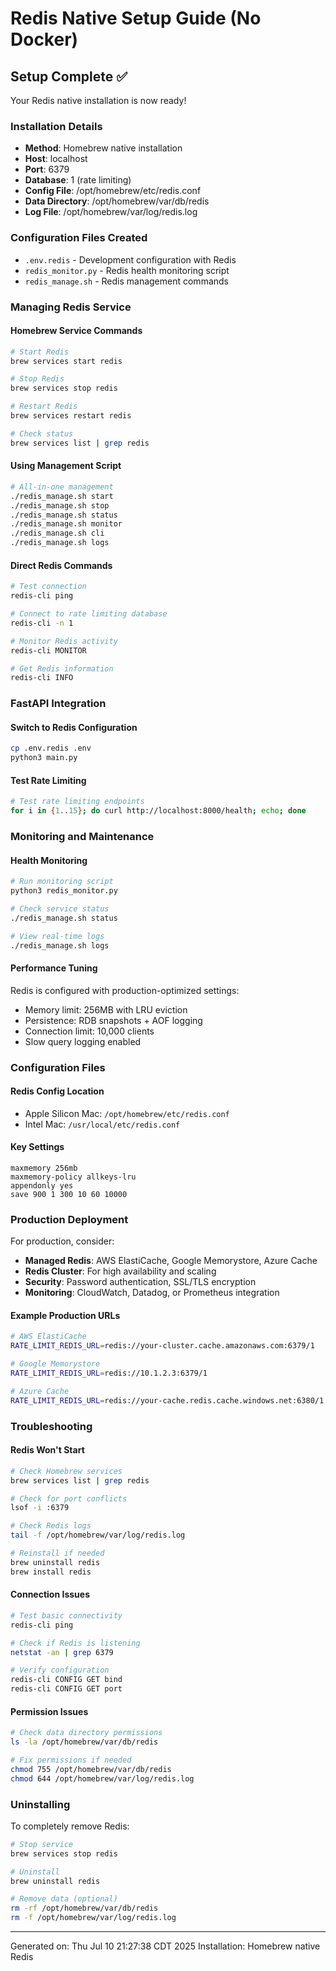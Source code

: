# Redis Native Setup Guide (No Docker)

## Setup Complete ✅

Your Redis native installation is now ready!

### Installation Details
- **Method**: Homebrew native installation
- **Host**: localhost
- **Port**: 6379
- **Database**: 1 (rate limiting)
- **Config File**: /opt/homebrew/etc/redis.conf
- **Data Directory**: /opt/homebrew/var/db/redis
- **Log File**: /opt/homebrew/var/log/redis.log

### Configuration Files Created
- `.env.redis` - Development configuration with Redis
- `redis_monitor.py` - Redis health monitoring script
- `redis_manage.sh` - Redis management commands

### Managing Redis Service

#### Homebrew Service Commands
```bash
# Start Redis
brew services start redis

# Stop Redis
brew services stop redis

# Restart Redis
brew services restart redis

# Check status
brew services list | grep redis
```

#### Using Management Script
```bash
# All-in-one management
./redis_manage.sh start
./redis_manage.sh stop
./redis_manage.sh status
./redis_manage.sh monitor
./redis_manage.sh cli
./redis_manage.sh logs
```

#### Direct Redis Commands
```bash
# Test connection
redis-cli ping

# Connect to rate limiting database
redis-cli -n 1

# Monitor Redis activity
redis-cli MONITOR

# Get Redis information
redis-cli INFO
```

### FastAPI Integration

#### Switch to Redis Configuration
```bash
cp .env.redis .env
python3 main.py
```

#### Test Rate Limiting
```bash
# Test rate limiting endpoints
for i in {1..15}; do curl http://localhost:8000/health; echo; done
```

### Monitoring and Maintenance

#### Health Monitoring
```bash
# Run monitoring script
python3 redis_monitor.py

# Check service status
./redis_manage.sh status

# View real-time logs
./redis_manage.sh logs
```

#### Performance Tuning
Redis is configured with production-optimized settings:
- Memory limit: 256MB with LRU eviction
- Persistence: RDB snapshots + AOF logging
- Connection limit: 10,000 clients
- Slow query logging enabled

### Configuration Files

#### Redis Config Location
- Apple Silicon Mac: `/opt/homebrew/etc/redis.conf`
- Intel Mac: `/usr/local/etc/redis.conf`

#### Key Settings
```
maxmemory 256mb
maxmemory-policy allkeys-lru
appendonly yes
save 900 1 300 10 60 10000
```

### Production Deployment

For production, consider:
- **Managed Redis**: AWS ElastiCache, Google Memorystore, Azure Cache
- **Redis Cluster**: For high availability and scaling
- **Security**: Password authentication, SSL/TLS encryption
- **Monitoring**: CloudWatch, Datadog, or Prometheus integration

#### Example Production URLs
```bash
# AWS ElastiCache
RATE_LIMIT_REDIS_URL=redis://your-cluster.cache.amazonaws.com:6379/1

# Google Memorystore
RATE_LIMIT_REDIS_URL=redis://10.1.2.3:6379/1

# Azure Cache
RATE_LIMIT_REDIS_URL=redis://your-cache.redis.cache.windows.net:6380/1
```

### Troubleshooting

#### Redis Won't Start
```bash
# Check Homebrew services
brew services list | grep redis

# Check for port conflicts
lsof -i :6379

# Check Redis logs
tail -f /opt/homebrew/var/log/redis.log

# Reinstall if needed
brew uninstall redis
brew install redis
```

#### Connection Issues
```bash
# Test basic connectivity
redis-cli ping

# Check if Redis is listening
netstat -an | grep 6379

# Verify configuration
redis-cli CONFIG GET bind
redis-cli CONFIG GET port
```

#### Permission Issues
```bash
# Check data directory permissions
ls -la /opt/homebrew/var/db/redis

# Fix permissions if needed
chmod 755 /opt/homebrew/var/db/redis
chmod 644 /opt/homebrew/var/log/redis.log
```

### Uninstalling

To completely remove Redis:
```bash
# Stop service
brew services stop redis

# Uninstall
brew uninstall redis

# Remove data (optional)
rm -rf /opt/homebrew/var/db/redis
rm -f /opt/homebrew/var/log/redis.log
```

---
Generated on: Thu Jul 10 21:27:38 CDT 2025
Installation: Homebrew native Redis
